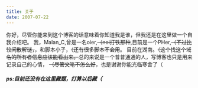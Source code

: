 ```yaml
---
title: 关于
date: 2007-07-22
---
```

你好，尽管你能来到这个博客的话意味着你知道我是谁，但我还是在这里做一个自我介绍吧。
我，Malan_C,曾是一名oier,~~（noi打铁那种~~,目前是一个PHer,~~（不过比较闲散解谜，~~，和脚本小子，~~（还有很多脚本不会用~~。
目前在湖南。~~（这个找这个域名的所有者信息应该能看出来。~~总的来说是一个普普通通的人，写博客也只是用来记录自己的心情，
~~（尽管文笔不怎么好~~，也是谢谢你能光临寒舍了（  
##### ps:目前还没有在这里藏题，打算以后藏（
